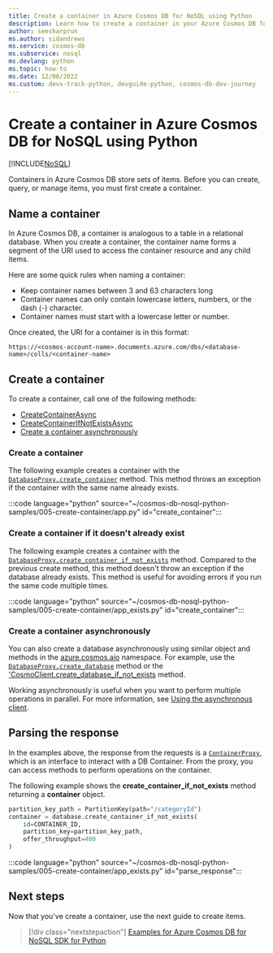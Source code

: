 ```yaml
---
title: Create a container in Azure Cosmos DB for NoSQL using Python
description: Learn how to create a container in your Azure Cosmos DB for NoSQL database using the Python SDK.
author: seesharprun
ms.author: sidandrews
ms.service: cosmos-db
ms.subservice: nosql
ms.devlang: python
ms.topic: how-to
ms.date: 12/06/2022
ms.custom: devx-track-python, devguide-python, cosmos-db-dev-journey
---
```


# Create a container in Azure Cosmos DB for NoSQL using Python

[!INCLUDE[NoSQL](../includes/appliesto-nosql.md)]

Containers in Azure Cosmos DB store sets of items. Before you can create, query, or manage items, you must first create a container.

## Name a container

In Azure Cosmos DB, a container is analogous to a table in a relational database. When you create a container, the container name forms a segment of the URI used to access the container resource and any child items.

Here are some quick rules when naming a container:

- Keep container names between 3 and 63 characters long
- Container names can only contain lowercase letters, numbers, or the dash (-) character.
- Container names must start with a lowercase letter or number.

Once created, the URI for a container is in this format:

`https://<cosmos-account-name>.documents.azure.com/dbs/<database-name>/colls/<container-name>`

## Create a container

To create a container, call one of the following methods:

- [CreateContainerAsync](#create-a-container)
- [CreateContainerIfNotExistsAsync](#create-a-container-if-it-doesnt-already-exist)
- [Create a container asynchronously](#create-a-container-asynchronously)

### Create a container

The following example creates a container with the [``DatabaseProxy.create_container``](/python/api/azure-cosmos/azure.cosmos.databaseproxy#azure-cosmos-databaseproxy-create-container) method. This method throws an exception if the container with the same name already exists.

:::code language="python" source="~/cosmos-db-nosql-python-samples/005-create-container/app.py" id="create_container":::

### Create a container if it doesn't already exist

The following example creates a container with the [``DatabaseProxy.create_container_if_not_exists``](/python/api/azure-cosmos/azure.cosmos.databaseproxy#azure-cosmos-databaseproxy-create-container-if-not-exist) method. Compared to the previous create method, this method doesn't throw an exception if the database already exists. This method is useful for avoiding errors if you run the same code multiple times.

:::code language="python" source="~/cosmos-db-nosql-python-samples/005-create-container/app_exists.py" id="create_container":::

### Create a container asynchronously

You can also create a database asynchronously using similar object and methods in the [azure.cosmos.aio](/python/api/azure-cosmos/azure.cosmos.aio) namespace. For example, use the [`DatabaseProxy.create_database`](/python/api/azure-cosmos/azure.cosmos.aio.databaseproxy#azure-cosmos-aio-databaseproxy-create-container) method or the ['CosmoClient.create_database_if_not_exists](/python/api/azure-cosmos/azure.cosmos.aio.databaseproxy#azure-cosmos-aio-databaseproxy-create-container-if-not-exists) method.

Working asynchronously is useful when you want to perform multiple operations in parallel. For more information, see [Using the asynchronous client](https://github.com/Azure/azure-sdk-for-python/tree/main/sdk/cosmos/azure-cosmos#using-the-asynchronous-client).

## Parsing the response

In the examples above, the response from the requests is a [``ContainerProxy``](/python/api/azure-cosmos/azure.cosmos.containerproxy), which is an interface to interact with a DB Container. From the proxy, you can access methods to perform operations on the container.

The following example shows the **create_container_if_not_exists** method returning a **container** object.

```python
partition_key_path = PartitionKey(path="/categoryId")
container = database.create_container_if_not_exists(
    id=CONTAINER_ID,
    partition_key=partition_key_path,
    offer_throughput=400
)
```

:::code language="python" source="~/cosmos-db-nosql-python-samples/005-create-container/app_exists.py" id="parse_response":::

## Next steps

Now that you've create a container, use the next guide to create items.

> [!div class="nextstepaction"]
> [Examples for Azure Cosmos DB for NoSQL SDK for Python](samples-python.md)
